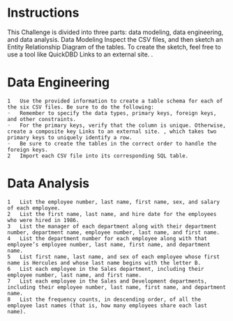 # Instructions
This Challenge is divided into three parts: data modeling, data engineering, and data analysis.
Data Modeling
Inspect the CSV files, and then sketch an Entity Relationship Diagram of the tables. To create the sketch, feel free to use a tool like QuickDBD
Links to an external site.
.
# Data Engineering
	1	Use the provided information to create a table schema for each of the six CSV files. Be sure to do the following:
	◦	Remember to specify the data types, primary keys, foreign keys, and other constraints.
	◦	For the primary keys, verify that the column is unique. Otherwise, create a composite key Links to an external site. , which takes two primary keys to uniquely identify a row.
	◦	Be sure to create the tables in the correct order to handle the foreign keys.
	2	Import each CSV file into its corresponding SQL table.

# Data Analysis
	1	List the employee number, last name, first name, sex, and salary of each employee.
	2	List the first name, last name, and hire date for the employees who were hired in 1986.
	3	List the manager of each department along with their department number, department name, employee number, last name, and first name.
	4	List the department number for each employee along with that employee’s employee number, last name, first name, and department name.
	5	List first name, last name, and sex of each employee whose first name is Hercules and whose last name begins with the letter B.
	6	List each employee in the Sales department, including their employee number, last name, and first name.
	7	List each employee in the Sales and Development departments, including their employee number, last name, first name, and department name.
	8	List the frequency counts, in descending order, of all the employee last names (that is, how many employees share each last name).


